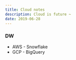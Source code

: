 ```yaml
---
title: Cloud notes
description: Cloud is future ~
date: 2019-06-28
---
```


### DW

* AWS - Snowflake
* GCP - BigQuery
